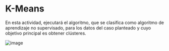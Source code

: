# K-Means
En esta actividad, ejecutará el algoritmo, que se clasifica como algoritmo de aprendizaje no supervisado, para los datos del caso planteado y cuyo objetivo principal es obtener clústeres.

![image](https://upload.wikimedia.org/wikipedia/commons/d/df/Logotipo_SENA.jpg)
